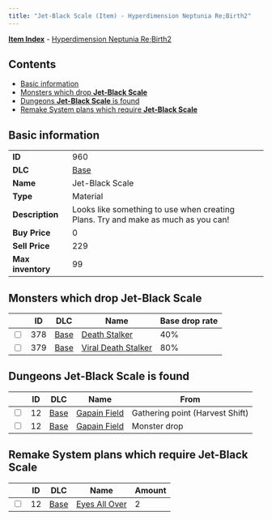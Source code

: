 ```yaml
---
title: "Jet-Black Scale (Item) - Hyperdimension Neptunia Re;Birth2"
---
```


[**Item Index**](/neptunia/rb2/item/index.html) - [Hyperdimension Neptunia Re;Birth2](/neptunia/rb2)

## Contents

- [Basic information](#basic-information)
- [Monsters which drop **Jet-Black Scale**](#monsters-which-drop-jet-black-scale)
- [Dungeons **Jet-Black Scale** is found](#dungeons-jet-black-scale-is-found)
- [Remake System plans which require **Jet-Black Scale**](#remake-system-plans-which-require-jet-black-scale)

## Basic information

|   |   |
| -- | -- |
| **ID** | 960 |
| **DLC** | [Base](/neptunia/rb2/dlc/0-base.html) |
| **Name** | Jet-Black Scale |
| **Type** | Material |
| **Description** | Looks like something to use when creating Plans. Try and make as much as you can! |
| **Buy Price** | 0 |
| **Sell Price** | 229 |
| **Max inventory** | 99 |

## Monsters which drop **Jet-Black Scale**

|    | ID | DLC | Name | Base drop rate |
| -- | -- | --- | ---- | -------------- |
| <input type="checkbox" id="rb2-monster-0-378" class="trackbox" /> | 378 | [Base](/neptunia/rb2/dlc/0-base.html) | [Death Stalker](/neptunia/rb2/monster/0-378-death-stalker.html) | 40% |
| <input type="checkbox" id="rb2-monster-0-379" class="trackbox" /> | 379 | [Base](/neptunia/rb2/dlc/0-base.html) | [Viral Death Stalker](/neptunia/rb2/monster/0-379-viral-death-stalker.html) | 80% |

## Dungeons **Jet-Black Scale** is found

|    | ID | DLC | Name | From |
| -- | -- | --- | ---- | ---- |
| <input type="checkbox" id="rb2-dungeon-0-12" class="trackbox" /> | 12 | [Base](/neptunia/rb2/dlc/0-base.html) | [Gapain Field](/neptunia/rb2/dungeon/0-12-gapain-field.html) | Gathering point (Harvest Shift) |
| <input type="checkbox" id="rb2-dungeon-0-12" class="trackbox" /> | 12 | [Base](/neptunia/rb2/dlc/0-base.html) | [Gapain Field](/neptunia/rb2/dungeon/0-12-gapain-field.html) | Monster drop |

## Remake System plans which require **Jet-Black Scale**

|    | ID | DLC | Name | Amount |
| -- | -- | --- | ---- | ------ |
| <input type="checkbox" id="rb2-remake-0-12" class="trackbox" /> | 12 | [Base](/neptunia/rb2/dlc/0-base.html) | [Eyes All Over](/neptunia/rb2/remake/0-12-eyes-all-over.html) | 2 |